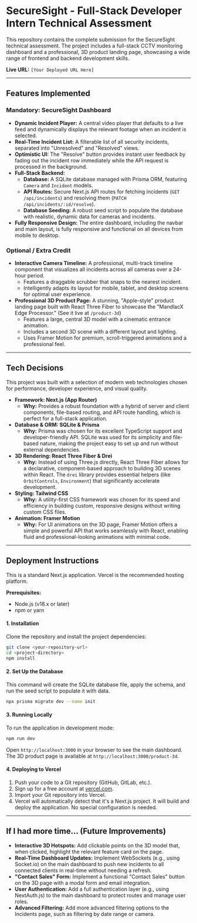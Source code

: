 # SecureSight - Full-Stack Developer Intern Technical Assessment

This repository contains the complete submission for the SecureSight technical assessment. The project includes a full-stack CCTV monitoring dashboard and a professional, 3D product landing page, showcasing a wide range of frontend and backend development skills.

**Live URL:** `[Your Deployed URL Here]`

---

## Features Implemented

### Mandatory: SecureSight Dashboard

* **Dynamic Incident Player:** A central video player that defaults to a live feed and dynamically displays the relevant footage when an incident is selected.
* **Real-Time Incident List:** A filterable list of all security incidents, separated into "Unresolved" and "Resolved" views.
* **Optimistic UI:** The "Resolve" button provides instant user feedback by fading out the incident row immediately while the API request is processed in the background.
* **Full-Stack Backend:**
    * **Database:** A SQLite database managed with Prisma ORM, featuring `Camera` and `Incident` models.
    * **API Routes:** Secure Next.js API routes for fetching incidents (`GET /api/incidents`) and resolving them (`PATCH /api/incidents/:id/resolve`).
    * **Database Seeding:** A robust seed script to populate the database with realistic, dynamic data for cameras and incidents.
* **Fully Responsive Design:** The entire dashboard, including the navbar and main layout, is fully responsive and functional on all devices from mobile to desktop.

### Optional / Extra Credit

* **Interactive Camera Timeline:** A professional, multi-track timeline component that visualizes all incidents across all cameras over a 24-hour period.
    * Features a draggable scrubber that snaps to the nearest incident.
    * Intelligently adapts its layout for mobile, tablet, and desktop screens for optimal user experience.
* **Professional 3D Product Page:** A stunning, "Apple-style" product landing page built with React Three Fiber to showcase the "MandlacX Edge Processor." (See it live at `/product-3d`)
    * Features a large, central 3D model with a cinematic entrance animation.
    * Includes a second 3D scene with a different layout and lighting.
    * Uses Framer Motion for premium, scroll-triggered animations and a professional feel.

---

## Tech Decisions

This project was built with a selection of modern web technologies chosen for performance, developer experience, and visual quality.

* **Framework: Next.js (App Router)**
    * **Why:** Provides a robust foundation with a hybrid of server and client components, file-based routing, and API route handling, which is perfect for a full-stack application.
* **Database & ORM: SQLite & Prisma**
    * **Why:** Prisma was chosen for its excellent TypeScript support and developer-friendly API. SQLite was used for its simplicity and file-based nature, making the project easy to set up and run without external dependencies.
* **3D Rendering: React Three Fiber & Drei**
    * **Why:** Instead of using Three.js directly, React Three Fiber allows for a declarative, component-based approach to building 3D scenes within React. The `drei` library provides essential helpers (like `OrbitControls`, `Environment`) that significantly accelerate development.
* **Styling: Tailwind CSS**
    * **Why:** A utility-first CSS framework was chosen for its speed and efficiency in building custom, responsive designs without writing custom CSS files.
* **Animation: Framer Motion**
    * **Why:** For UI animations on the 3D page, Framer Motion offers a simple and powerful API that works seamlessly with React, enabling fluid and professional-looking animations with minimal code.

---

## Deployment Instructions

This is a standard Next.js application. Vercel is the recommended hosting platform.

**Prerequisites:**
* Node.js (v18.x or later)
* npm or yarn

#### 1. Installation
Clone the repository and install the project dependencies:
```bash
git clone <your-repository-url>
cd <project-directory>
npm install
```

#### 2. Set Up the Database
This command will create the SQLite database file, apply the schema, and run the seed script to populate it with data.
```bash
npx prisma migrate dev --name init
```

#### 3. Running Locally
To run the application in development mode:
```bash
npm run dev
```
Open `http://localhost:3000` in your browser to see the main dashboard. The 3D product page is available at `http://localhost:3000/product-3d`.

#### 4. Deploying to Vercel
1.  Push your code to a Git repository (GitHub, GitLab, etc.).
2.  Sign up for a free account at [vercel.com](https://vercel.com).
3.  Import your Git repository into Vercel.
4.  Vercel will automatically detect that it's a Next.js project. It will build and deploy the application. No special configuration is needed.

---

## If I had more time… (Future Improvements)

* **Interactive 3D Hotspots:** Add clickable points on the 3D model that, when clicked, highlight the relevant feature card on the page.
* **Real-Time Dashboard Updates:** Implement WebSockets (e.g., using Socket.io) on the main dashboard to push new incidents to all connected clients in real-time without needing a refresh.
* **"Contact Sales" Form:** Implement a functional "Contact Sales" button on the 3D page with a modal form and email integration.
* **User Authentication:** Add a full authentication layer (e.g., using NextAuth.js) to the main dashboard to protect routes and manage user roles.
* **Advanced Filtering:** Add more advanced filtering options to the Incidents page, such as filtering by date range or camera.
